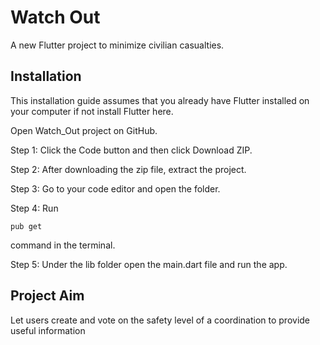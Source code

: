 # Watch Out

A new Flutter project to minimize civilian casualties.

## Installation

This installation guide assumes that you already have Flutter installed on your computer if not install Flutter here.

Open Watch_Out project on GitHub.

Step 1: Click the Code button and then click Download ZIP.

Step 2: After downloading the zip file, extract the project.

Step 3: Go to your code editor and open the folder.

Step 4: Run 
```
pub get
``` 
command in the terminal.

Step 5: Under the lib folder open the main.dart file and run the app.

## Project Aim

Let users create and vote on the safety level of a coordination to provide useful information
